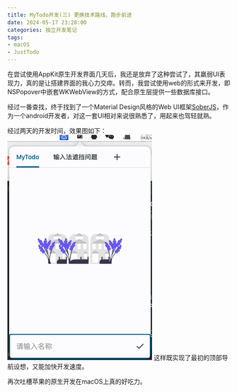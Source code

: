 ```yaml
---
title: MyTodo开发(三) 更换技术路线，跑步前进
date: 2024-05-17 23:28:00
categories: 独立开发笔记
tags:
- macOS
- JustTodo
---
```


在尝试使用AppKit原生开发界面几天后，我还是放弃了这种尝试了，其羸弱UI表现力，真的是让搭建界面的我心力交瘁。转而，我尝试使用web的形式来开发，即NSPopover中嵌套WKWebView的方式，配合原生层提供一些数据库接口。

经过一番查找，终于找到了一个Material Design风格的Web UI框架[SoberJS](https://soberjs.com/)，作为一个android开发者，对这一套UI相对来说很熟悉了，用起来也驾轻就熟。

经过两天的开发时间，效果图如下：
![](../images/sober_my_todo.png)
这样既实现了最初的顶部导航设想，又能加快开发速度。

再次吐槽苹果的原生开发在macOS上真的好吃力。